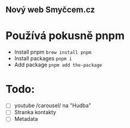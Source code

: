 ## Nový web Smyčcem.cz

# Používá pokusně pnpm

- Install pnpm `brew install pnpm`
- Install packages `pnpm i`
- Add package `pnpm add the-package`

# Todo:

- [ ] youtube /carousel/ na "Hudba"
- [ ] Stranka kontakty
- [ ] Metadata
